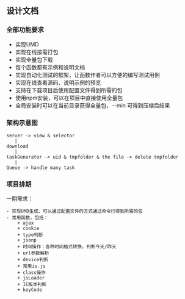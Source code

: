 ## 设计文档
### 全部功能要求
- 实现UMD
- 实现在线按需打包
- 实现全量包下载
- 每个函数都有示例和说明文档
- 实现自动化测试的框架，让函数作者可以方便的编写测试用例
- 实现在线查看源码、说明示例的预览
- 支持在下载项目后使用配置文件得到所需的包
- 使用npm安装，可以在项目中直接使用全量包
- 全局安装时可以在当前目录获得全量包，--min 可得到压缩后结果

### 架构示意图
    
    server -> view & selector
       |
    download
       |
    taskGenerator -> uid & tmpfolder & the file -> delete tmpfolder
       |
    Queue -> handle many task

### 项目排期
一期需求：

    - 实现UMD生成，可以通过配置文件的方式通过命令行得到所需的包
    - 常用函数，包括：
        + ajax
        + cookie
        + type判断
        + jsonp
        + 时间操作：各种时间格式转换，判断今天/昨天
        + url参数解析
        + device判断
        + 常用is.js
        + class操作
        + jsLoader
        + IE版本判断
        + keyCode


